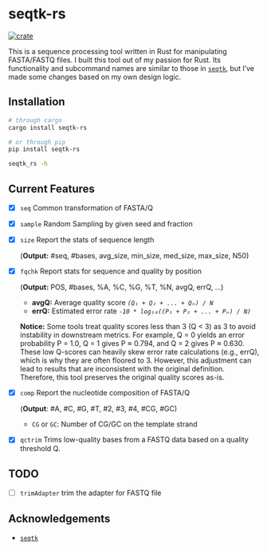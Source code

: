 # seqtk-rs
[![crate](https://img.shields.io/crates/v/seqtk-rs.svg)](https://crates.io/crates/seqtk-rs)

This is a sequence processing tool written in Rust for manipulating FASTA/FASTQ files. I built this tool out of my passion for Rust. Its functionality and subcommand names are similar to those in [`seqtk`](https://github.com/lh3/seqtk), but I’ve made some changes based on my own design logic. 

<!-- ⚠️ **Notice:** This project was previously paused but is now being actively resumed. The first release is expected by the end of June or early July 2025. -->

## Installation
```sh
# through cargo
cargo install seqtk-rs

# or through pip
pip install seqtk-rs

seqtk_rs -h
```

## Current Features
- [x] `seq`     Common transformation of FASTA/Q
                
- [x] `sample`  Random Sampling by given seed and fraction

- [x] `size`    Report the stats of sequence length 
  
    (**Output:** #seq, #bases, avg_size, min_size, med_size, max_size, N50)


- [x] `fqchk`   Report stats for sequence and quality by position
  
    (**Output:** POS, #bases, %A, %C, %G, %T, %N, avgQ, errQ, ...)
    - **avgQ:** Average quality score *`(Q₁ + Q₂ + ... + Qₙ) / N`*
    - **errQ:** Estimated error rate *`-10 * log₁₀((P₁ + P₂ + ... + Pₙ) / N)`*

    **Notice:** Some tools treat quality scores less than 3 (Q < 3) as 3 to avoid instability in downstream metrics. For example, Q = 0 yields an error probability P = 1.0, Q = 1 gives P ≈ 0.794, and Q = 2 gives P ≈ 0.630. These low Q-scores can heavily skew error rate calculations (e.g., errQ), which is why they are often floored to 3. However, this adjustment can lead to results that are inconsistent with the original definition. Therefore, this tool preserves the original quality scores as-is.
  
- [x] `comp`    Report the nucleotide composition of FASTA/Q 
    
    (**Output**: #A, #C, #G, #T, #2, #3, #4, #CG, #GC)

    - `CG` or `GC`: Number of CG/GC on the template strand

- [x] `qctrim`    Trims low-quality bases from a FASTQ data based on a quality threshold Q.
    

## TODO
- [ ] `trimAdapter` trim the adapter for FASTQ file 


## Acknowledgements
- [`seqtk`](https://github.com/lh3/seqtk)